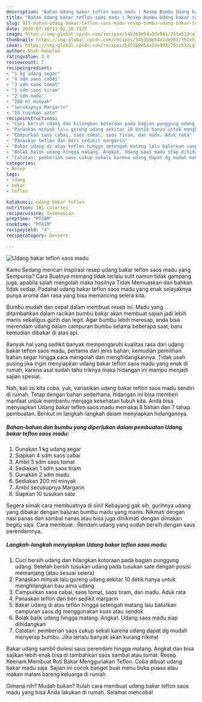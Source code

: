 ```yaml
---
description: "Bahan Udang bakar teflon saos madu | Resep Bumbu Udang bakar teflon saos madu Yang Lezat Sekali"
title: "Bahan Udang bakar teflon saos madu | Resep Bumbu Udang bakar teflon saos madu Yang Lezat Sekali"
slug: 915-bahan-udang-bakar-teflon-saos-madu-resep-bumbu-udang-bakar-teflon-saos-madu-yang-lezat-sekali
date: 2020-07-30T11:01:18.712Z
image: https://img-global.cpcdn.com/recipes/5453b9e54a1de983/751x532cq70/udang-bakar-teflon-saos-madu-foto-resep-utama.jpg
thumbnail: https://img-global.cpcdn.com/recipes/5453b9e54a1de983/751x532cq70/udang-bakar-teflon-saos-madu-foto-resep-utama.jpg
cover: https://img-global.cpcdn.com/recipes/5453b9e54a1de983/751x532cq70/udang-bakar-teflon-saos-madu-foto-resep-utama.jpg
author: Noah Hampton
ratingvalue: 3.8
reviewcount: 7
recipeingredient:
- "1 kg udang segar"
- "4 sdm saos cabai"
- "3 sdm saos tomat"
- "1 sdm saos tiram"
- "2 sdm madu"
- "200 ml minyak"
- "secukupnya Margarin"
- "10 tusukan sate"
recipeinstructions:
- "Cuci bersih udang dan hilangkan kotoraan pada bagian punggung udang. Setelah bersih tusukan udang pada tusukan sate dengan posisi memanjang (atau sesuai selera)"
- "Panaskan minyak lalu goreng udang sekitar 10 detik hanya untuk menghilangkan bau amis udang"
- "Campurkan saos cabai, saos tomat, saos tiram, dan madu. Aduk rata"
- "Panaskan teflon dan beri sedikit margarin"
- "Bakar udang di atas teflon hingga setengah matang lalu balurkan campuran saos dg menggunakan kuas atau sendok"
- "Bolak balik udang hingga matang. Angkat. Udang saos madu siap dihidangkan"
- "Catatan: pemberian saos cukup sekali karena udang dapat dg mudah menyerap bumbu. Jika terlalu banyak akan kurang nikmat"
categories:
- Resep
tags:
- udang
- bakar
- teflon

katakunci: udang bakar teflon 
nutrition: 181 calories
recipecuisine: Indonesian
preptime: "PT38M"
cooktime: "PT41M"
recipeyield: "4"
recipecategory: Dessert

---
```



![Udang bakar teflon saos madu](https://img-global.cpcdn.com/recipes/5453b9e54a1de983/751x532cq70/udang-bakar-teflon-saos-madu-foto-resep-utama.jpg)

Kamu Sedang mencari inspirasi resep udang bakar teflon saos madu yang Sempurna? Cara Buatnya memang tidak terlalu sulit namun tidak gampang juga. apabila salah mengolah maka hasilnya Tidak Memuaskan dan bahkan tidak sedap. Padahal udang bakar teflon saos madu yang enak selayaknya punya aroma dan rasa yang bisa memancing selera kita.

Bumbu mudah dan cepat dalam membuat resep ini. Madu yang ditambahkan dalam racikan bumbu bakar akan membuat sajian jadi lebih manis sekaligus gurih dan legit. Agar bumbu lebih meresap, anda bisa merendam udang dalam campuran bumbu selama beberapa saat, baru kemudian dibakar di atas api.

Banyak hal yang sedikit banyak mempengaruhi kualitas rasa dari udang bakar teflon saos madu, pertama dari jenis bahan, kemudian pemilihan bahan segar hingga cara mengolah dan menghidangkannya. Tidak usah pusing jika ingin menyiapkan udang bakar teflon saos madu yang enak di rumah, karena asal sudah tahu triknya maka hidangan ini mampu menjadi sajian spesial.


Nah, kali ini kita coba, yuk, variasikan udang bakar teflon saos madu sendiri di rumah. Tetap dengan bahan sederhana, hidangan ini bisa memberi manfaat untuk membantu menjaga kesehatan tubuh kita. Anda bisa menyiapkan Udang bakar teflon saos madu memakai 8 bahan dan 7 tahap pembuatan. Berikut ini langkah-langkah dalam menyiapkan hidangannya.

<!--inarticleads1-->

##### Bahan-bahan dan bumbu yang diperlukan dalam pembuatan Udang bakar teflon saos madu:

1. Gunakan 1 kg udang segar
1. Siapkan 4 sdm saos cabai
1. Ambil 3 sdm saos tomat
1. Sediakan 1 sdm saos tiram
1. Gunakan 2 sdm madu
1. Sediakan 200 ml minyak
1. Ambil secukupnya Margarin
1. Siapkan 10 tusukan sate


Segera simak cara membuatnya di sini! Kebayang gak sih, gurihnya udang yang dibakar dengan baluran bumbu madu yang manis. Nikmati dengan nasi panas dan sambal nanas atau bisa juga dinikmati dengan dimakan begitu saja. Cara membuat : Rendam udang yang sudah bersih dengan saus perendamnya. 

<!--inarticleads2-->

##### Langkah-langkah menyiapkan Udang bakar teflon saos madu:

1. Cuci bersih udang dan hilangkan kotoraan pada bagian punggung udang. Setelah bersih tusukan udang pada tusukan sate dengan posisi memanjang (atau sesuai selera)
1. Panaskan minyak lalu goreng udang sekitar 10 detik hanya untuk menghilangkan bau amis udang
1. Campurkan saos cabai, saos tomat, saos tiram, dan madu. Aduk rata
1. Panaskan teflon dan beri sedikit margarin
1. Bakar udang di atas teflon hingga setengah matang lalu balurkan campuran saos dg menggunakan kuas atau sendok
1. Bolak balik udang hingga matang. Angkat. Udang saos madu siap dihidangkan
1. Catatan: pemberian saos cukup sekali karena udang dapat dg mudah menyerap bumbu. Jika terlalu banyak akan kurang nikmat


Bakar udang sambil diolesi saus perendam hingga matang. Angkat dan bisa sajikan lebih enak bisa di tambahkan saos sambal atau tomat. Resep Keenam Membuat Roti Bakar Menggunakan Teflon. Coba dibuat udang bakar madu saja. Sajian ini cocok banget buat menu buka puasa atau makan malam bareng keluarga di rumah. 

Gimana nih? Mudah bukan? Itulah cara membuat udang bakar teflon saos madu yang bisa Anda lakukan di rumah. Selamat mencoba!
